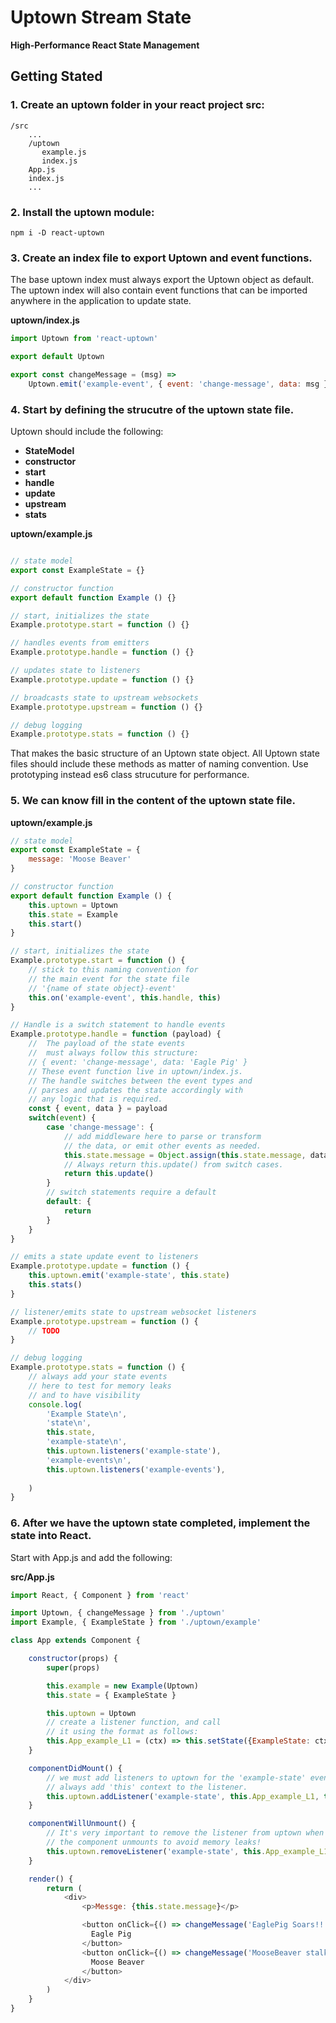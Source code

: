 # Uptown Stream State

**High-Performance React State Management**


## Getting Stated

### 1. Create an uptown folder in your react project src:

```
/src
    ...
    /uptown
       example.js
       index.js
    App.js
    index.js
    ...
```

### 2. Install the uptown module:

```
npm i -D react-uptown
```

### 3. Create an index file to export Uptown and event functions.

The base uptown index must always export the Uptown object as default. The uptown index will also contain event functions that can be imported anywhere in the application to update state.

**uptown/index.js**
```javascript
import Uptown from 'react-uptown'

export default Uptown

export const changeMessage = (msg) =>
    Uptown.emit('example-event', { event: 'change-message', data: msg })

```

### 4. Start by defining the strucutre of the uptown state file.

Uptown should include the following:

- **StateModel**
- **constructor**
- **start**
- **handle**
- **update**
- **upstream**
- **stats**

**uptown/example.js**
```javascript

// state model
export const ExampleState = {}

// constructor function
export default function Example () {}

// start, initializes the state
Example.prototype.start = function () {}

// handles events from emitters
Example.prototype.handle = function () {}

// updates state to listeners
Example.prototype.update = function () {}

// broadcasts state to upstream websockets
Example.prototype.upstream = function () {}

// debug logging
Example.prototype.stats = function () {}
```

That makes the basic structure of an Uptown state object. All Uptown state files should include these methods as matter of naming convention. Use prototyping instead es6 class strucuture for performance.

### 5. We can know fill in the content of the uptown state file.

**uptown/example.js**
```javascript
// state model
export const ExampleState = {
    message: 'Moose Beaver'
}

// constructor function
export default function Example () {
    this.uptown = Uptown
    this.state = Example
    this.start()
}

// start, initializes the state
Example.prototype.start = function () {
    // stick to this naming convention for
    // the main event for the state file
    // '{name of state object}-event'
    this.on('example-event', this.handle, this)
}

// Handle is a switch statement to handle events 
Example.prototype.handle = function (payload) {
    //  The payload of the state events
    //  must always follow this structure:
    // { event: 'change-message', data: 'Eagle Pig' }
    // These event function live in uptown/index.js.
    // The handle switches between the event types and 
    // parses and updates the state accordingly with
    // any logic that is required.
    const { event, data } = payload
    switch(event) {
        case 'change-message': {
            // add middleware here to parse or transform
            // the data, or emit other events as needed.
            this.state.message = Object.assign(this.state.message, data)
            // Always return this.update() from switch cases.
            return this.update()
        }
        // switch statements require a default
        default: {
            return
        }
    }
}

// emits a state update event to listeners
Example.prototype.update = function () {
    this.uptown.emit('example-state', this.state)
    this.stats()
}

// listener/emits state to upstream websocket listeners
Example.prototype.upstream = function () {
    // TODO
}

// debug logging
Example.prototype.stats = function () {
    // always add your state events
    // here to test for memory leaks
    // and to have visibility
    console.log(
        'Example State\n',
        'state\n',
        this.state,
        'example-state\n',
        this.uptown.listeners('example-state'),
        'example-events\n',
        this.uptown.listeners('example-events'),
        
    )
}
```

### 6. After we have the uptown state completed, implement the state into React.

Start with App.js and add the following:

**src/App.js**
```javascript
import React, { Component } from 'react'

import Uptown, { changeMessage } from './uptown'
import Example, { ExampleState } from './uptown/example'

class App extends Component {

    constructor(props) {
        super(props)

        this.example = new Example(Uptown)
        this.state = { ExampleState }

        this.uptown = Uptown
        // create a listener function, and call
        // it using the format as follows:
        this.App_example_L1 = (ctx) => this.setState({ExampleState: ctx})
    }

    componentDidMount() {
        // we must add listeners to uptown for the 'example-state' events
        // always add 'this' context to the listener.
        this.uptown.addListener('example-state', this.App_example_L1, this)
    }

    componentWillUnmount() {
        // It's very important to remove the listener from uptown when 
        // the component unmounts to avoid memory leaks!
        this.uptown.removeListener('example-state', this.App_example_L1)
    }

    render() {
        return (
            <div>
                <p>Messge: {this.state.message}</p>

                <button onClick={() => changeMessage('EaglePig Soars!!!')}>
                  Eagle Pig
                </button>
                <button onClick={() => changeMessage('MooseBeaver stalks!!')}>
                  Moose Beaver
                </button>
            </div>
        )
    }
}





